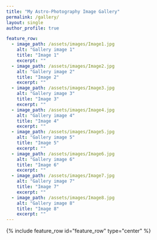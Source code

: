 ```yaml
---
title: "My Astro-Photography Image Gallery"
permalink: /gallery/
layout: single
author_profile: true

feature_row:
  - image_path: /assets/images/Image1.jpg
    alt: "Gallery image 1"
    title: "Image 1"
    excerpt: ""
  - image_path: /assets/images/Image2.jpg
    alt: "Gallery image 2"
    title: "Image 2"
    excerpt: ""
  - image_path: /assets/images/Image3.jpg
    alt: "Gallery image 3"
    title: "Image 3"
    excerpt: ""
  - image_path: /assets/images/Image4.jpg
    alt: "Gallery image 4"
    title: "Image 4"
    excerpt: ""
  - image_path: /assets/images/Image5.jpg
    alt: "Gallery image 5"
    title: "Image 5"
    excerpt: ""
  - image_path: /assets/images/Image6.jpg
    alt: "Gallery image 6"
    title: "Image 6"
    excerpt: ""
  - image_path: /assets/images/Image7.jpg
    alt: "Gallery image 7"
    title: "Image 7"
    excerpt: ""
  - image_path: /assets/images/Image8.jpg
    alt: "Gallery image 8"
    title: "Image 8"
    excerpt: ""
---
```


{% include feature_row id="feature_row" type="center" %}
